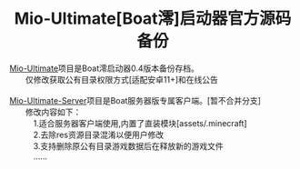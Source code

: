 <h1 align="center">Mio-Ultimate[Boat澪]启动器官方源码备份</h1>

<div>
    <div>
        <a href="https://github.com/root-S7/Mio-Ultimate">Mio-Ultimate</a>项目是Boat澪启动器0.4版本备份存档。
        <div>&emsp;&emsp;仅修改获取公有目录权限方式[适配安卓11+]和在线公告</div>
    </div>
    <br>
    <div>
        <a href="https://github.com/root-S7/Mio-Ultimate-Server">Mio-Ultimate-Server</a>项目是Boat服务器版专属客户端。[暂不合并分支]
        <div>&emsp;&emsp;修改内容如下：</div>
        <div>&emsp;&emsp;&emsp;1.适合服务器客户端使用,内置了直装模块[assets/.minecraft]</div>
        <div>&emsp;&emsp;&emsp;2.去除res资源目录混淆以便用户修改</div>
        <div>&emsp;&emsp;&emsp;3.支持删除原公有目录游戏数据后在释放新的游戏文件</div>
        <div>&emsp;&emsp;&emsp;......</div>
    </div>
</div>
